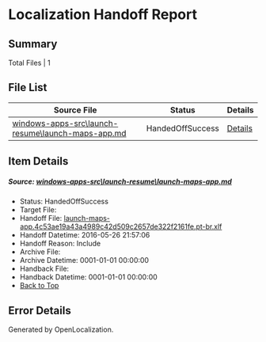 # <a name='report-top'></a> Localization Handoff Report

## Summary
 Total Files | 1

## File List
 Source File | Status | Details 
 ----------- | ------ | ------- 
 [windows-apps-src\launch-resume\launch-maps-app.md](https://github.com/Microsoft/windows-apps/blob/dda8ca956dd3a01958a0270966f0e116a0d0ca7f/windows-apps-src/launch-resume/launch-maps-app.md) | HandedOffSuccess | [Details](#8bc7b2e448bbbab4cf1e56f117db2fc11d8da88c2941)

## Item Details
##### <a name='8bc7b2e448bbbab4cf1e56f117db2fc11d8da88c2941'></a> Source: [windows-apps-src\launch-resume\launch-maps-app.md](https://github.com/Microsoft/windows-apps/blob/dda8ca956dd3a01958a0270966f0e116a0d0ca7f/windows-apps-src/launch-resume/launch-maps-app.md)
* Status: HandedOffSuccess
* Target File: 
* Handoff File: [launch-maps-app.4c53ae19a43a4989c42d509c2657de322f2161fe.pt-br.xlf](https://github.com/Microsoft/WDG.handoff/blob/a0aca1e7075951d87960b0b96117a1c354942b31/ol-handoff/Microsoft/windows-apps.pt-br/master/launch-maps-app.4c53ae19a43a4989c42d509c2657de322f2161fe.pt-br.xlf)
* Handoff Datetime: 2016-05-26 21:57:06
* Handoff Reason: Include
* Archive File: 
* Archive Datetime: 0001-01-01 00:00:00
* Handback File: 
* Handback Datetime: 0001-01-01 00:00:00
* [Back to Top](#report-top)


## Error Details

Generated by OpenLocalization.
